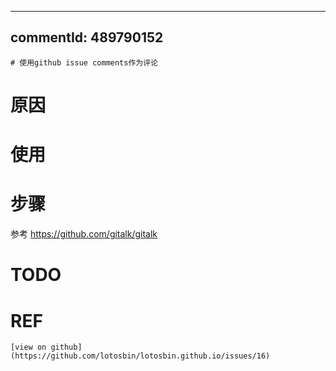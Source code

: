 ---
  commentId: 489790152
  ---
    # 使用github issue comments作为评论 
 # 原因
# 使用
# 步骤
参考 https://github.com/gitalk/gitalk
# TODO
# REF

    
    [view on github](https://github.com/lotosbin/lotosbin.github.io/issues/16)
    
